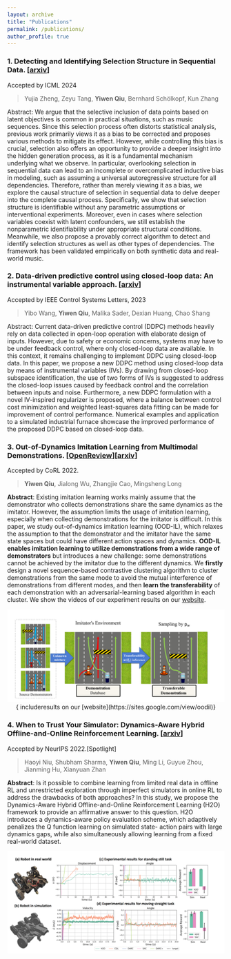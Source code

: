 ```yaml
---
layout: archive
title: "Publications"
permalink: /publications/
author_profile: true
---
```

### 1. Detecting and Identifying Selection Structure in Sequential Data. [[arxiv](https://arxiv.org/pdf/2407.00529)] 

Accepted by ICML 2024

> Yujia Zheng, Zeyu Tang, **Yiwen Qiu**, Bernhard Schölkopf, Kun Zhang

Abstract: We argue that the selective inclusion of data points based on latent objectives is common in practical situations, such as music sequences. Since this selection process often distorts statistical analysis, previous work primarily views it as a bias to be corrected and proposes various methods to mitigate its effect. However, while controlling this bias is crucial, selection also offers an opportunity to provide a deeper insight into the hidden generation process, as it is a fundamental mechanism underlying what we observe. In particular, overlooking selection in sequential data can lead to an incomplete or overcomplicated inductive bias in modeling, such as assuming a universal autoregressive structure for all dependencies. Therefore, rather than merely viewing it as a bias, we explore the causal structure of selection in sequential data to delve deeper into the complete causal process. Specifically, we show that selection structure is identifiable without any parametric assumptions or interventional experiments. Moreover, even in cases where selection variables coexist with latent confounders, we still establish the nonparametric identifiability under appropriate structural conditions. Meanwhile, we also propose a provably correct algorithm to detect and identify selection structures as well as other types of dependencies. The framework has been validated empirically on both synthetic data and real-world music.

### 2. Data-driven predictive control using closed-loop data: An instrumental variable approach. [[arxiv](https://arxiv.org/pdf/2309.05916)] 

Accepted by IEEE Control Systems Letters, 2023

> Yibo Wang, **Yiwen Qiu**, Malika Sader, Dexian Huang, Chao Shang

Abstract: Current data-driven predictive control (DDPC)
methods heavily rely on data collected in open-loop operation
with elaborate design of inputs. However, due to safety or
economic concerns, systems may have to be under feedback
control, where only closed-loop data are available. In this
context, it remains challenging to implement DDPC using
closed-loop data. In this paper, we propose a new DDPC method
using closed-loop data by means of instrumental variables (IVs).
By drawing from closed-loop subspace identification, the use of
two forms of IVs is suggested to address the closed-loop issues
caused by feedback control and the correlation between inputs
and noise. Furthermore, a new DDPC formulation with a novel
IV-inspired regularizer is proposed, where a balance between
control cost minimization and weighted least-squares data
fitting can be made for improvement of control performance.
Numerical examples and application to a simulated industrial
furnace showcase the improved performance of the proposed
DDPC based on closed-loop data.


### 3. Out-of-Dynamics Imitation Learning from Multimodal Demonstrations. [[OpenReview](https://openreview.net/forum?id=X6CjiTWVRVr)][[arxiv](https://arxiv.org/abs/2211.06839v1)]

  Accepted by CoRL 2022.

> **Yiwen Qiu**, Jialong Wu, Zhangjie Cao, Mingsheng Long

**Abstract**: Existing imitation learning works mainly assume that the demonstrator who collects demonstrations share the same dynamics as the imitator. However, the assumption limits the usage of imitation learning, especially when collecting demonstrations for the imitator is difficult. In this paper, we study out-of-dynamics imitation learning (OOD-IL), which relaxes the assumption to that the demonstrator and the imitator have the same state spaces but could have different action spaces and dynamics. **OOD-IL enables imitation learning to utilize demonstrations from a wide range of demonstrators** but introduces a new challenge: some demonstrations cannot be achieved by the imitator due to the different dynamics. We **firstly** design a novel sequence-based contrastive clustering algorithm to cluster demonstrations from the same mode to avoid the mutual interference of demonstrations from different modes, and then **learn the transferability** of each demonstration with an adversarial-learning based algorithm in each cluster.  We show the videos of our experiment results on our [website](https://sites.google.com/view/oodil).


<center>
    <img src="../images/1_transferable_demonstrations.jpeg" width="800"  />
    <figcaption>{ includeresults on our [website](https://sites.google.com/view/oodil)}</figcaption>
</center>

### 4. When to Trust Your Simulator: Dynamics-Aware Hybrid Offline-and-Online Reinforcement Learning. [[arxiv](https://arxiv.org/abs/2206.13464v1)]

  Accepted by NeurIPS 2022.[Spotlight]
> Haoyi Niu, Shubham Sharma, **Yiwen Qiu**, Ming Li, Guyue Zhou, Jianming Hu, Xianyuan Zhan

**Abstract**: Is it possible to combine learning from limited real data in offline RL and unrestricted exploration through imperfect simulators in online RL to address the drawbacks of both approaches? In this study, we propose the Dynamics-Aware Hybrid Offline-and-Online Reinforcement Learning (H2O) framework to provide an affirmative
 answer to this question. H2O introduces a dynamics-aware policy evaluation
 scheme, which adaptively penalizes the Q function learning on simulated state-
action pairs with large dynamics gaps, while also simultaneously allowing learning
 from a fixed real-world dataset.

<center>
    <img src="../images/2_wheel_legged.jpeg" width="800"  />
</center>